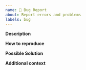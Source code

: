 ```yaml
---
name: 🐛 Bug Report
about: Report errors and problems
labels: bug
---
```


**Description**

<!-- A clear and concise description of the problem. -->

**How to reproduce**

<!-- Code and/or config needed to reproduce the problem. If it's a complex bug,
     create a "bug reproducer" -->

**Possible Solution**

<!--- Optional: only if you have suggestions on a fix/reason for the bug -->

**Additional context**

<!-- Optional: any other context about the problem: log messages, screenshots, etc. -->
